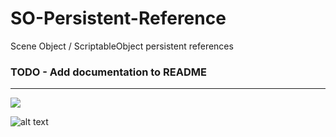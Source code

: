 # SO-Persistent-Reference
Scene Object / ScriptableObject persistent references

### TODO - Add documentation to README  
---
![](https://i.imgur.com/W0nlLqr.png)

![alt text](https://i.imgur.com/cg5ow2M.png "instance.id")

